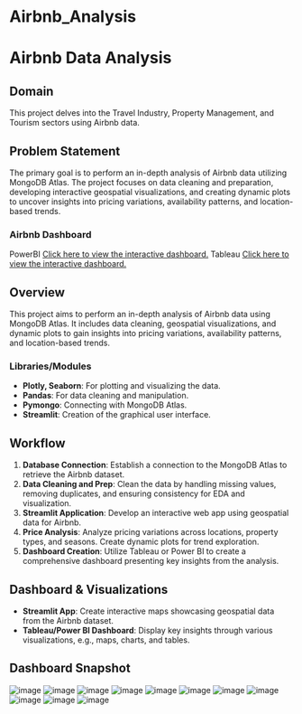 # Airbnb_Analysis
# Airbnb Data Analysis

## Domain
This project delves into the Travel Industry, Property Management, and Tourism sectors using Airbnb data.

## Problem Statement
The primary goal is to perform an in-depth analysis of Airbnb data utilizing MongoDB Atlas. The project focuses on data cleaning and preparation, developing interactive geospatial visualizations, and creating dynamic plots to uncover insights into pricing variations, availability patterns, and location-based trends.

### Airbnb Dashboard
PowerBI [Click here to view the interactive dashboard.](https://app.powerbi.com/links/KhzrX20jSZ?ctid=1f8ca2d2-8b29-4086-8354-e9b31ca9d140&pbi_source=linkShare)
Tableau [Click here to view the interactive dashboard.](https://public.tableau.com/app/profile/sandeep.r8535/viz/Book1_16992883991180/Dashboard1)
## Overview
This project aims to perform an in-depth analysis of Airbnb data using MongoDB Atlas. It includes data cleaning, geospatial visualizations, and dynamic plots to gain insights into pricing variations, availability patterns, and location-based trends.

### Libraries/Modules
- **Plotly, Seaborn**: For plotting and visualizing the data.
- **Pandas**: For data cleaning and manipulation.
- **Pymongo**: Connecting with MongoDB Atlas.
- **Streamlit**: Creation of the graphical user interface.

## Workflow
1. **Database Connection**:
      Establish a connection to the MongoDB Atlas to retrieve the Airbnb dataset.
2. **Data Cleaning and Prep**:
      Clean the data by handling missing values, removing duplicates, and ensuring consistency for EDA and visualization.
3. **Streamlit Application**:
      Develop an interactive web app using geospatial data for Airbnb.
4. **Price Analysis**:
      Analyze pricing variations across locations, property types, and seasons. Create dynamic plots for trend exploration.
5. **Dashboard Creation**:
      Utilize Tableau or Power BI to create a comprehensive dashboard presenting key insights from the analysis.

## Dashboard & Visualizations
- **Streamlit App**:
  Create interactive maps showcasing geospatial data from the Airbnb dataset.
- **Tableau/Power BI Dashboard**:
  Display key insights through various visualizations, e.g., maps, charts, and tables.


## Dashboard Snapshot

![image](https://github.com/iamsandeeprSand/Airbnb_Analysis/assets/139530620/6aa92940-f834-42bf-88b3-50fca7ae2d16)
![image](https://github.com/iamsandeeprSand/Airbnb_Analysis/assets/139530620/2cd904d3-f429-4c86-b9b2-a213a503610c)
![image](https://github.com/iamsandeeprSand/Airbnb_Analysis/assets/139530620/72da858f-222c-4b70-a840-4965612b0322)
![image](https://github.com/iamsandeeprSand/Airbnb_Analysis/assets/139530620/725c853a-5058-4a84-ba56-3a20a026b94a)
![image](https://github.com/iamsandeeprSand/Airbnb_Analysis/assets/139530620/7bdd2bab-d243-424f-a265-463628881eb8)
![image](https://github.com/iamsandeeprSand/Airbnb_Analysis/assets/139530620/27214d36-18e4-4509-aae2-3b297f2aa697)
![image](https://github.com/iamsandeeprSand/Airbnb_Analysis/assets/139530620/f88db7a1-1f16-4fb1-9ef9-294bf8e90f43)
![image](https://github.com/iamsandeeprSand/Airbnb_Analysis/assets/139530620/de16c188-66a7-4471-8a2f-b28c9774e782)
![image](https://github.com/iamsandeeprSand/Airbnb_Analysis/assets/139530620/dd480810-8939-4b44-9334-be7edd6b612c)
![image](https://github.com/iamsandeeprSand/Airbnb_Analysis/assets/139530620/014699f3-f9cc-4cb4-97ab-4fa46bcd6995)
![image](https://github.com/iamsandeeprSand/Airbnb_Analysis/assets/139530620/1e128c97-3cf2-40a5-99f7-efe6bce44dca)


